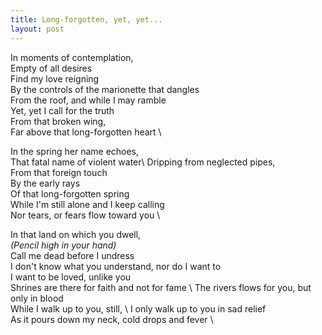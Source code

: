 ```yaml
---
title: Long-forgotten, yet, yet...
layout: post
---
```



In moments of contemplation, \
Empty of all desires \
Find my love reigning \
By the controls of the marionette that dangles \
From the roof, and while I may ramble \
Yet, yet I call for the truth \
From that broken wing, \
Far above that long-forgotten heart \

In the spring her name echoes, \
That fatal name of violent water\ 
Dripping from neglected pipes, \
From that foreign touch \
By the early rays \
Of that long-forgotten spring \
While I'm still alone and I keep calling \
Nor tears, or fears flow toward you \

In that land on which you dwell, \
*(Pencil high in your hand)* \
Call me dead before I undress \
I don't know what you understand, nor do I want to \
I want to be loved, unlike you \
Shrines are there for faith and not for fame \ 
The rivers flows for you, but only in blood \
While I walk up to you, still, \ 
I only walk up to you in sad relief \
As it pours down my neck, cold drops and fever \
